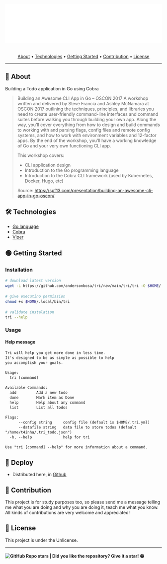 <section align="center">

  <img src="docs/banner.svg" title="Project banner" alt="Project banner" />

  <br>
  <br>

  <!-- badges -->

  <p>
    <a href="#about">About</a> •
    <a href="#technologies">Technologies</a> •
    <a href="#getting-started">Getting Started</a> •
    <a href="#contribution">Contribution</a> •
    <a href="#license">License</a>
  </p>
</section>

---

<h2 id="about">💬 About</h2>

Building a Todo application in Go using Cobra

> Building an Awesome CLI App in Go – OSCON 2017
> A workshop written and delivered by Steve Francia and Ashley McNamara at OSCON 2017 outlining the techniques, principles, and libraries you need to create user-friendly command-line interfaces and command suites before walking you through building your own app. Along the way, you’ll cover everything from how to design and build commands to working with and parsing flags, config files and remote config systems, and how to work with environment variables and 12-factor apps. By the end of the workshop, you’ll have a working knowledge of Go and your very own functioning CLI app.
> 
> This workshop covers:
> 
> - CLI application design
> - Introduction to the Go programming language
> - Introduction to the Cobra CLI framework (used by Kubernetes, Docker, Hugo, etc)
> 
> Source: https://spf13.com/presentation/building-an-awesome-cli-app-in-go-oscon/

<h2 id="technologies"> 🛠️ Technologies</h2>

- [Go language](https://go.dev/)
- [Cobra](https://github.com/spf13/cobra)
- [Viper](https://github.com/spf13/viper)

<h2 id="getting-started"> 🟢 Getting Started </h2>

### Installation

```bash
# download latest version
wget -L https://github.com/andersonbosa/tri/raw/main/tri/tri -O $HOME/.local/bin/tri

# give executino permission
chmod +x $HOME/.local/bin/tri

# validate instalation
tri --help
```

### Usage

#### Help message

```
Tri will help you get more done in less time.
It's designed to be as simple as possible to help
you accomplish your goals.

Usage:
  tri [command]

Available Commands:
  add         Add a new todo
  done        Mark item as Done
  help        Help about any command
  list        List all todos

Flags:
      --config string     config file (default is $HOME/.tri.yml)
      --datafile string   data file to store todos (default "/home/t4inha/.tri_todo.json")
  -h, --help              help for tri

Use "tri [command] --help" for more information about a command.
```

<h2>🚀 Deploy</h2>

* Distributed here, in [Github](https://github.com/andersonbosa/tri/releases)

<h2 id="contribution">🤝 Contribution</h2>

<p>
  This project is for study purposes too, so please send me a message telling me what you are doing and why you are doing it, teach me what you know. All kinds of contributions are very welcome and appreciated!
</p>


<h2 id="license"> 📝 License</h2>

This project is under the Unlicense.


---

<h4>  
  <img alt="GitHub Repo stars" src="https://img.shields.io/github/stars/andersonbosa/tri?style=social">
  | Did you like the repository? Give it a star! 😁
</h4>
